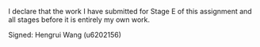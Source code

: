 I declare that the work I have submitted for Stage E of this assignment and all stages before it is entirely my own work.

Signed: Hengrui Wang (u6202156)
